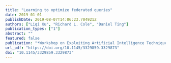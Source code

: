 ```yaml
---
title: "Learning to optimize federated queries"
date: 2019-01-01
publishDate: 2019-08-07T14:06:23.704921Z
authors: ["Liqi Xu", "Richard L. Cole", "Daniel Ting"]
publication_types: ["1"]
abstract: ""
featured: false
publication: "*Workshop on Exploiting Artificial Intelligence Techniques for Data Management, aiDM@SIGMOD*"
url_pdf: "https://doi.org/10.1145/3329859.3329873"
doi: "10.1145/3329859.3329873"
---
```


